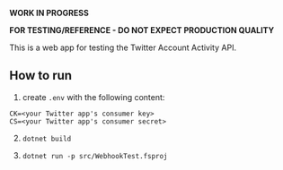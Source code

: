**WORK IN PROGRESS**

**FOR TESTING/REFERENCE - DO NOT EXPECT PRODUCTION QUALITY**

This is a web app for testing the Twitter Account Activity API.

## How to run

1. create `.env` with the following content:

```
CK=<your Twitter app's consumer key>
CS=<your Twitter app's consumer secret>
```

2. `dotnet build`

3. `dotnet run -p src/WebhookTest.fsproj`


